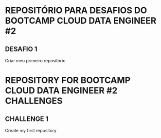 # REPOSITÓRIO PARA DESAFIOS DO BOOTCAMP CLOUD DATA ENGINEER #2

## DESAFIO 1

Criar meu primeiro repositório

# REPOSITORY FOR BOOTCAMP CLOUD DATA ENGINEER #2 CHALLENGES

## CHALLENGE 1

Create my first repository
